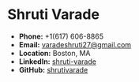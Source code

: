 # Shruti Varade

- **Phone:** +1(617) 606-8865
- **Email:** [varadeshruti27@gmail.com](mailto:varadeshruti27@gmail.com)
- **Location:** Boston, MA
- **LinkedIn:** [shruti-varade](https://linkedin.com/in/shruti-varade)
- **GitHub:** [shrutivarade](https://github.com/shrutivarade)
